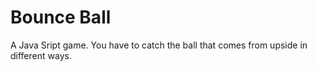 # Bounce Ball
A Java Sript game. You have to catch the ball that comes from upside in different ways.